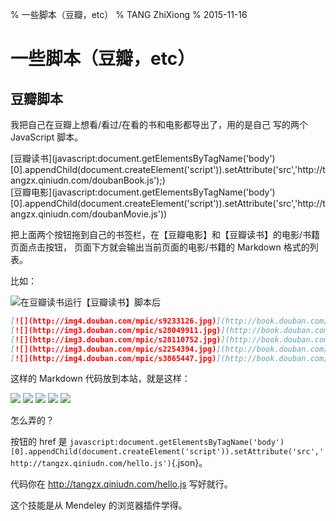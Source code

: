 % 一些脚本（豆瓣，etc）
% TANG ZhiXiong
% 2015-11-16

一些脚本（豆瓣，etc）
==================

豆瓣脚本
--------

我把自己在豆瓣上想看/看过/在看的书和电影都导出了，用的是自己
写的两个 JavaScript 脚本。

<div id="buckets"><div>[豆瓣读书](javascript:document.getElementsByTagName('body')[0].appendChild(document.createElement('script')).setAttribute('src','http://tangzx.qiniudn.com/doubanBook.js');)</div><div>[豆瓣电影](javascript:document.getElementsByTagName('body')[0].appendChild(document.createElement('script')).setAttribute('src','http://tangzx.qiniudn.com/doubanMovie.js'))</div></div>

把上面两个按钮拖到自己的书签栏，在【豆瓣电影】和【豆瓣读书】的电影/书籍页面点击按钮，
页面下方就会输出当前页面的电影/书籍的 Markdown 格式的列表。

比如：

![在豆瓣读书运行【豆瓣读书】脚本后](http://gnat.qiniudn.com/doubanBook.png)

```markdown
[![](http://img4.douban.com/mpic/s9233126.jpg)](http://book.douban.com/subject/3004255/ "编程之美")
[![](http://img3.douban.com/mpic/s28049911.jpg)](http://book.douban.com/subject/25863979/ "民主的阴暗面")
[![](http://img3.douban.com/mpic/s28110752.jpg)](http://book.douban.com/subject/19973015/ "Operating Systems")
[![](http://img3.douban.com/mpic/s2254394.jpg)](http://book.douban.com/subject/1126207/ "斯巴达克斯")
[![](http://img4.douban.com/mpic/s3865447.jpg)](http://book.douban.com/subject/3826899/ "布鲁克林有棵树")
```

这样的 Markdown 代码放到本站，就是这样：

[![](http://img4.douban.com/mpic/s9233126.jpg)](http://book.douban.com/subject/3004255/ "编程之美")
[![](http://img3.douban.com/mpic/s28049911.jpg)](http://book.douban.com/subject/25863979/ "民主的阴暗面")
[![](http://img3.douban.com/mpic/s28110752.jpg)](http://book.douban.com/subject/19973015/ "Operating Systems")
[![](http://img3.douban.com/mpic/s2254394.jpg)](http://book.douban.com/subject/1126207/ "斯巴达克斯")
[![](http://img4.douban.com/mpic/s3865447.jpg)](http://book.douban.com/subject/3826899/ "布鲁克林有棵树")

怎么弄的？

按钮的 href 是 `javascript:document.getElementsByTagName('body')[0].appendChild(document.createElement('script')).setAttribute('src','http://tangzx.qiniudn.com/hello.js')`{.json}。

代码你在 <http://tangzx.qiniudn.com/hello.js> 写好就行。

这个技能是从 Mendeley 的浏览器插件学得。